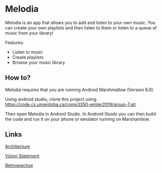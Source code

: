 # Melodia
Melodia is an app that allows you to add and listen to your own music. You can create your own playlists and then listen to them or listen to a queue of music from your library!

Features:
 * Listen to music
 * Create playlists
 * Browse your music library

 ## How to?
 
 Melodia requires that you are running Android Marshmallow (Version 6.0).
 
Using android studio, clone this project using https://code.cs.umanitoba.ca/comp3350-winter2019/group-7.git.

Then open Melodia in Android Studio. In Android Stuido you can then build the code and run it on your phone or emulator running on Marshamllow.

## Links
[Architecture](https://code.cs.umanitoba.ca/comp3350-winter2019/group-7/blob/master/Architecture.jpg)

[Vision Statement](https://code.cs.umanitoba.ca/comp3350-winter2019/group-7/blob/master/VISION.md)

[Retrospective](TODO)

